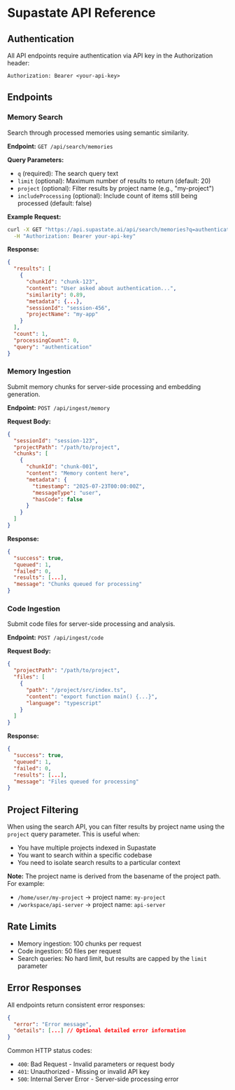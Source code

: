 # Supastate API Reference

## Authentication

All API endpoints require authentication via API key in the Authorization header:
```
Authorization: Bearer <your-api-key>
```

## Endpoints

### Memory Search

Search through processed memories using semantic similarity.

**Endpoint:** `GET /api/search/memories`

**Query Parameters:**
- `q` (required): The search query text
- `limit` (optional): Maximum number of results to return (default: 20)
- `project` (optional): Filter results by project name (e.g., "my-project")
- `includeProcessing` (optional): Include count of items still being processed (default: false)

**Example Request:**
```bash
curl -X GET "https://api.supastate.ai/api/search/memories?q=authentication&limit=10&project=my-app" \
  -H "Authorization: Bearer your-api-key"
```

**Response:**
```json
{
  "results": [
    {
      "chunkId": "chunk-123",
      "content": "User asked about authentication...",
      "similarity": 0.89,
      "metadata": {...},
      "sessionId": "session-456",
      "projectName": "my-app"
    }
  ],
  "count": 1,
  "processingCount": 0,
  "query": "authentication"
}
```

### Memory Ingestion

Submit memory chunks for server-side processing and embedding generation.

**Endpoint:** `POST /api/ingest/memory`

**Request Body:**
```json
{
  "sessionId": "session-123",
  "projectPath": "/path/to/project",
  "chunks": [
    {
      "chunkId": "chunk-001",
      "content": "Memory content here",
      "metadata": {
        "timestamp": "2025-07-23T00:00:00Z",
        "messageType": "user",
        "hasCode": false
      }
    }
  ]
}
```

**Response:**
```json
{
  "success": true,
  "queued": 1,
  "failed": 0,
  "results": [...],
  "message": "Chunks queued for processing"
}
```

### Code Ingestion

Submit code files for server-side processing and analysis.

**Endpoint:** `POST /api/ingest/code`

**Request Body:**
```json
{
  "projectPath": "/path/to/project",
  "files": [
    {
      "path": "/project/src/index.ts",
      "content": "export function main() {...}",
      "language": "typescript"
    }
  ]
}
```

**Response:**
```json
{
  "success": true,
  "queued": 1,
  "failed": 0,
  "results": [...],
  "message": "Files queued for processing"
}
```

## Project Filtering

When using the search API, you can filter results by project name using the `project` query parameter. This is useful when:

- You have multiple projects indexed in Supastate
- You want to search within a specific codebase
- You need to isolate search results to a particular context

**Note:** The project name is derived from the basename of the project path. For example:
- `/home/user/my-project` → project name: `my-project`
- `/workspace/api-server` → project name: `api-server`

## Rate Limits

- Memory ingestion: 100 chunks per request
- Code ingestion: 50 files per request
- Search queries: No hard limit, but results are capped by the `limit` parameter

## Error Responses

All endpoints return consistent error responses:

```json
{
  "error": "Error message",
  "details": [...] // Optional detailed error information
}
```

Common HTTP status codes:
- `400`: Bad Request - Invalid parameters or request body
- `401`: Unauthorized - Missing or invalid API key
- `500`: Internal Server Error - Server-side processing error